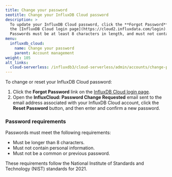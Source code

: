 ```yaml
---
title: Change your password
seotitle: Change your InfluxDB Cloud password
description: >
  To update your InfluxDB Cloud password, click the **Forgot Password** link on
  the [InfluxDB Cloud login page](https://cloud2.influxdata.com/login).
  Passwords must be at least 8 characters in length, and must not contain common words, personal information, or previous passwords. 
menu:
  influxdb_cloud:
    name: Change your password
    parent: Account management
weight: 105
alt_links:
  cloud-serverless: /influxdb3/cloud-serverless/admin/accounts/change-password/
---
```


To change or reset your InfluxDB Cloud password:

1. Click the **Forgot Password** link on the [InfluxDB Cloud login page](https://cloud2.influxdata.com/login).
2. Open the **InfluxCloud: Password Change Requested** email sent to the email
   address associated with your InfluxDB Cloud account, click the **Reset Password**
   button, and then enter and confirm a new password.

### Password requirements

Passwords must meet the following requirements:

- Must be longer than 8 characters.
- Must not contain personal information.
- Must not be a common or previous password.

These requirements follow the National Institute of Standards and Technology (NIST) standards for 2021.
